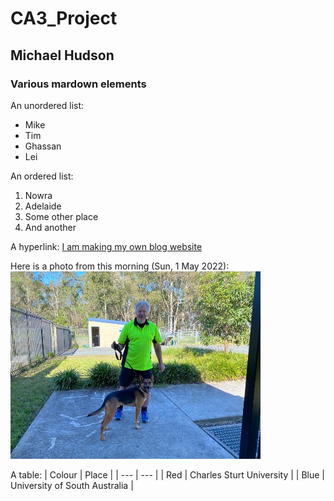 # CA3_Project

## Michael Hudson

### Various mardown elements

An unordered list:
- Mike
- Tim
- Ghassan
- Lei

An ordered list:
1. Nowra
2. Adelaide
3. Some other place
4. And another

A hyperlink:
[I am making my own blog website](https://mike-distill-blog.netlify.app/)

Here is a photo from this morning (Sun, 1 May 2022):
![Walking a dog](./Mike_Dog_Walking_2022-05-01_400x300.jpg)

A table:
| Colour | Place |
| --- | --- |
| Red | Charles Sturt University |
| Blue | University of South Australia |
